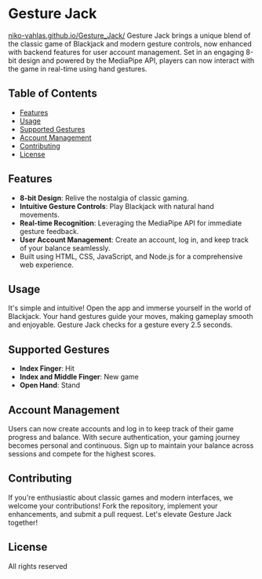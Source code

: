 # Gesture Jack
[niko-vahlas.github.io/Gesture_Jack/](https://niko-vahlas.github.io/Gesture_Jack/)
Gesture Jack brings a unique blend of the classic game of Blackjack and modern gesture controls, now enhanced with backend features for user account management. Set in an engaging 8-bit design and powered by the MediaPipe API, players can now interact with the game in real-time using hand gestures.

## Table of Contents

- [Features](#features)
- [Usage](#usage)
- [Supported Gestures](#supported-gestures)
- [Account Management](#account-management)
- [Contributing](#contributing)
- [License](#license)

## Features

- **8-bit Design**: Relive the nostalgia of classic gaming.
- **Intuitive Gesture Controls**: Play Blackjack with natural hand movements.
- **Real-time Recognition**: Leveraging the MediaPipe API for immediate gesture feedback.
- **User Account Management**: Create an account, log in, and keep track of your balance seamlessly.
- Built using HTML, CSS, JavaScript, and Node.js for a comprehensive web experience.

## Usage

It's simple and intuitive! Open the app and immerse yourself in the world of Blackjack. Your hand gestures guide your moves, making gameplay smooth and enjoyable. Gesture Jack checks for a gesture every 2.5 seconds.

## Supported Gestures

- **Index Finger**: Hit
- **Index and Middle Finger**: New game
- **Open Hand**: Stand

## Account Management

Users can now create accounts and log in to keep track of their game progress and balance. With secure authentication, your gaming journey becomes personal and continuous. Sign up to maintain your balance across sessions and compete for the highest scores.

## Contributing

If you're enthusiastic about classic games and modern interfaces, we welcome your contributions! Fork the repository, implement your enhancements, and submit a pull request. Let's elevate Gesture Jack together!

## License

All rights reserved

